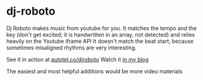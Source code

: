 # dj-roboto

Dj Roboto makes music from youtube for you. It matches the tempo and the key (don't get excited; it is handwritten in an array, not detected) and relies heavily on the Youtube iframe API
It doesn't match the beat start; because sometimes misaligned rhythms are very interesting.

See it in action at <a href="http://autotel.co/djroboto">autotel.co/djroboto</a>
Watch it <a href="http://autotel.co/2016/03/20/dj-roboto/">in my blog</a> 

The easiest and most helpful additions would be more video materials

